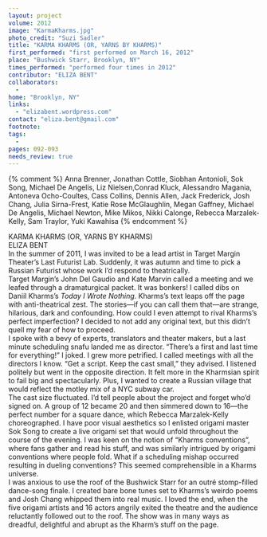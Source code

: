 ```yaml
---
layout: project
volume: 2012
image: "KarmaKharms.jpg"
photo_credit: "Suzi Sadler"
title: "KARMA KHARMS (OR, YARNS BY KHARMS)"
first_performed: "first performed on March 16, 2012"
place: "Bushwick Starr, Brooklyn, NY"
times_performed: "performed four times in 2012"
contributor: "ELIZA BENT"
collaborators: 
  - 
home: "Brooklyn, NY"
links: 
  - "elizabent.wordpress.com"
contact: "eliza.bent@gmail.com"
footnote: 
tags: 
  - 
pages: 092-093
needs_review: true
---
```


{% comment %} 
Anna Brenner, Jonathan Cottle, Siobhan Antonioli, Sok Song, Michael De Angelis, Liz Nielsen,Conrad Kluck, Alessandro Magania, Antoneva Ocho-Coultes, Cass Collins, Dennis Allen, Jack Frederick, Josh Chang, Julia Sirna-Frest, Katie Rose McGlaughlin, Megan Gaffney, Michael De Angelis, Michael Newton, Mike Mikos, Nikki Calonge, Rebecca Marzalek-Kelly, Sam Traylor, Yuki Kawahisa
{% endcomment %}

 KARMA KHARMS (OR, YARNS BY KHARMS)  
 ELIZA BENT  
 In the summer of 2011, I was invited to be a lead artist in Target Margin Theater’s Last Futurist Lab. Suddenly, it was autumn and time to pick a Russian Futurist whose work I’d respond to theatrically.  
 Target Margin’s John Del Gaudio and Kate Marvin called a meeting and we leafed through a dramaturgical packet. It was bonkers! I called dibs on Daniil Kharms’s <em>Today I Wrote Nothing</em>. Kharms’s text leaps off the page with anti-theatrical zest. The stories—if you can call them that—are strange, hilarious, dark and confounding. How could I even attempt to rival Kharms’s perfect imperfection? I decided to not add any original text, but this didn’t quell my fear of how to proceed.  
 I spoke with a bevy of experts, translators and theater makers, but a last minute scheduling snafu landed me as director. “There’s a first and last time for everything!” I joked. I grew more petrified. I called meetings with all the directors I know. “Get a script. Keep the cast small,” they advised. I listened politely but went in the opposite direction. It felt more in the Kharmsian spirit to fail big and spectacularly. Plus, I wanted to create a Russian village that would reflect the motley mix of a NYC subway car.  
 The cast size fluctuated. I’d tell people about the project and forget who’d signed on. A group of 12 became 20 and then simmered down to 16—the perfect number for a square dance, which Rebecca Marzalek-Kelly choreographed. I have poor visual aesthetics so I enlisted origami master Sok Song to create a live origami set that would unfold throughout the course of the evening. I was keen on the notion of “Kharms conventions”, where fans gather and read his stuff, and was similarly intrigued by origami conventions where people fold. What if a scheduling mishap occurred resulting in dueling conventions? This seemed comprehensible in a Kharms universe.  
 I was anxious to use the roof of the Bushwick Starr for an outré stomp-filled dance-song finale. I created bare bone tunes set to Kharms’s weirdo poems and Josh Chang whipped them into real music. I loved the end, when the five origami artists and 16 actors angrily exited the theatre and the audience reluctantly followed out to the roof. The show was in many ways as dreadful, delightful and abrupt as the Kharm’s stuff on the page.  
